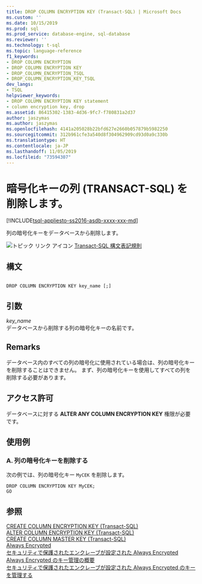 ```yaml
---
title: DROP COLUMN ENCRYPTION KEY (Transact-SQL) | Microsoft Docs
ms.custom: ''
ms.date: 10/15/2019
ms.prod: sql
ms.prod_service: database-engine, sql-database
ms.reviewer: ''
ms.technology: t-sql
ms.topic: language-reference
f1_keywords:
- DROP COLUMN ENCRYPTION
- DROP COLUMN ENCRYPTION KEY
- DROP_COLUMN_ENCRYPTION_TSQL
- DROP_COLUMN_ENCRYPTION_KEY_TSQL
dev_langs:
- TSQL
helpviewer_keywords:
- DROP COLUMN ENCRYPTION KEY statement
- column encryption key, drop
ms.assetid: 86415302-1383-4d36-9fc7-f780831a2d37
author: jaszymas
ms.author: jaszymas
ms.openlocfilehash: 4141a205028b22bfd627e2660b057879b5982250
ms.sourcegitcommit: 312b961cfe3a540d8f304962909cd93d0a9c330b
ms.translationtype: HT
ms.contentlocale: ja-JP
ms.lasthandoff: 11/05/2019
ms.locfileid: "73594307"
---
```

# <a name="drop-column-encryption-key-transact-sql"></a>暗号化キーの列 (TRANSACT-SQL) を削除します。
[!INCLUDE[tsql-appliesto-ss2016-asdb-xxxx-xxx-md](../../includes/tsql-appliesto-ss2016-asdb-xxxx-xxx-md.md)]

  列の暗号化キーをデータベースから削除します。  
  
 ![トピック リンク アイコン](../../database-engine/configure-windows/media/topic-link.gif "トピック リンク アイコン") [Transact-SQL 構文表記規則](../../t-sql/language-elements/transact-sql-syntax-conventions-transact-sql.md)  
  
## <a name="syntax"></a>構文  
  
```  
  
DROP COLUMN ENCRYPTION KEY key_name [;]  
```  
  
## <a name="arguments"></a>引数  
 *key_name*  
 データベースから削除する列の暗号化キーの名前です。  
  
## <a name="remarks"></a>Remarks  
 データベース内のすべての列の暗号化に使用されている場合は、列の暗号化キーを削除することはできません。 まず、列の暗号化キーを使用してすべての列を削除する必要があります。  
  
## <a name="permissions"></a>アクセス許可  
 データベースに対する **ALTER ANY COLUMN ENCRYPTION KEY** 権限が必要です。  
  
## <a name="examples"></a>使用例  
  
### <a name="a-dropping-a-column-encryption-key"></a>A. 列の暗号化キーを削除する  
 次の例では、列の暗号化キー `MyCEK` を削除します。  
  
```  
DROP COLUMN ENCRYPTION KEY MyCEK;  
GO  
```  
  
## <a name="see-also"></a>参照  
 [CREATE COLUMN ENCRYPTION KEY (Transact-SQL)](../../t-sql/statements/create-column-encryption-key-transact-sql.md)   
 [ALTER COLUMN ENCRYPTION KEY &#40;Transact-SQL&#41;](../../t-sql/statements/alter-column-encryption-key-transact-sql.md)   
 [CREATE COLUMN MASTER KEY &#40;Transact-SQL&#41;](../../t-sql/statements/create-column-master-key-transact-sql.md)  
 [Always Encrypted](../../relational-databases/security/encryption/always-encrypted-database-engine.md)   
 [セキュリティで保護されたエンクレーブが設定された Always Encrypted](../../relational-databases/security/encryption/always-encrypted-enclaves.md)   
 [Always Encrypted のキー管理の概要](../../relational-databases/security/encryption/overview-of-key-management-for-always-encrypted.md)   
 [セキュリティで保護されたエンクレーブが設定された Always Encrypted のキーを管理する](../../relational-databases/security/encryption/always-encrypted-enclaves-manage-keys.md)   
  
  
